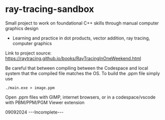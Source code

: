 # ray-tracing-sandbox
Small project to work on foundational C++ skills through manual computer graphics design
- Learning and practice in dot products, vector addition, ray tracing, computer graphics

Link to project source:
https://raytracing.github.io/books/RayTracingInOneWeekend.html

Be careful that between compiling between the Codespace and local system that the compiled file matches the OS.
To build the .ppm file simply use
```
./main.exe > image.ppm
```
Open .ppm files with GIMP, internet browsers, or in a codespace/vscode with PBM/PPM/PGM Viewer extension

09092024
---Incomplete---
